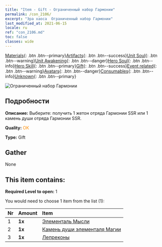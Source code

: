 ```yaml
---
title: "Item - Gift - Ограниченный набор Гармонии"
permalink: /con_2106/
excerpt: "Эра хаоса  Ограниченный набор Гармонии"
last_modified_at: 2021-06-15
locale: ru
ref: "con_2106.md"
toc: false
classes: wide
---
```

 [Materials](/ItemsRU/){: .btn .btn--primary}[Artifacts](/ItemsRU/Artifacts/){: .btn .btn--success}[Unit Soul](/ItemsRU/UnitSoul/){: .btn .btn--warning}[Unit Awakening](/ItemsRU/UnitAwakening/){: .btn .btn--danger}[Hero Soul](/ItemsRU/HeroSoul/){: .btn .btn--info}[Hero Skill](/ItemsRU/HeroSkill/){: .btn .btn--primary}[Gift](/ItemsRU/Gift/){: .btn .btn--success}[Event related](/ItemsRU/Events/){: .btn .btn--warning}[Avatars](/ItemsRU/Avatars/){: .btn .btn--danger}[Consumables](/ItemsRU/Consumables/){: .btn .btn--info}[Unknown](/ItemsRU/Unknown/){: .btn .btn--primary}

 ![Ограниченный набор Гармонии](/images/t/i_994007.png)

## Подробности
 **Описание:** Выберите: получить 1 жетон отряда Гармонии SSR или 1 камень души отряда Гармонии SSR.

 **Quality:** <span style="color: #FF8C00">OK</span>

 **Type:** Gift

## Gather

  None

## This item contains:

 **Required Level to open:** 1

 You would need to choose 1 item from the list (1):

  | Nr | Amount |     Item    |
  |:---|:-------|:------------|
  | 1 |  **1x** | [Элементаль Мысли](/ItemsRU/unt_267/) |  | 
  | 2 |  **1x** | [Камень души элементаля Магии](/ItemsRU/unt_347/) |  | 
  | 3 |  **1x** | [Лепреконы](/ItemsRU/unt_270/) |  | 
